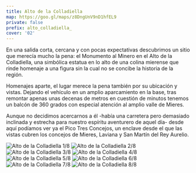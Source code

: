 ```yaml
---
title: Alto de la Colladiella
map: https://goo.gl/maps/z8DngUnV9nD1hfEL9
private: false
prefix: alto_colladiella_
cover: '02'
---
```

En una salida corta, cercana y con pocas expectativas descubrimos un sitio que merecía mucho la pena: el Monumento al Minero en el Alto de la Colladiella, una simbólica estatua en lo alto de una colina mierense que rinde homenaje a una figura sin la cual no se concibe la historia de la región.

Homenajes aparte, el lugar merece la pena también por su ubicación y vistas. Dejando el vehículo en un amplio aparcamiento en la base, tras remontar apenas unas decenas de metros en cuestión de minutos tenemos un balcón de 360 grados con especial atención al amplio valle de Mieres.

Aunque no decidimos acercarnos a él -había una carretera pero demasiado inclinada y estrecha para nuestro espíritu aventurero de aquel día- desde aquí podíamos ver ya el Pico Tres Concejos, un enclave desde el que las vistas cubren los concejos de Mieres, Laviana y San Martín del Rey Aurelio.

![Alto de la Colladiella 1/8](01)
![Alto de la Colladiella 2/8](02)
![Alto de la Colladiella 3/8](03)
![Alto de la Colladiella 4/8](04)
![Alto de la Colladiella 5/8](05)
![Alto de la Colladiella 6/8](06)
![Alto de la Colladiella 7/8](07)
![Alto de la Colladiella 8/8](08)